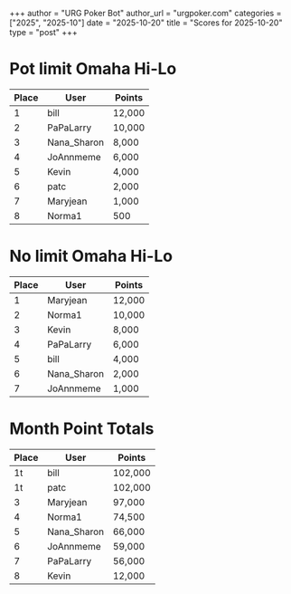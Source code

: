 +++
author = "URG Poker Bot"
author_url = "urgpoker.com"
categories = ["2025", "2025-10"]
date = "2025-10-20"
title = "Scores for 2025-10-20"
type = "post"
+++
# Pot limit Omaha Hi-Lo

| Place | User | Points |
|-------|------|--------|
| 1 | bill | 12,000 |
| 2 | PaPaLarry | 10,000 |
| 3 | Nana_Sharon | 8,000 |
| 4 | JoAnnmeme | 6,000 |
| 5 | Kevin | 4,000 |
| 6 | patc | 2,000 |
| 7 | Maryjean | 1,000 |
| 8 | Norma1 | 500 |

# No limit Omaha Hi-Lo

| Place | User | Points |
|-------|------|--------|
| 1 | Maryjean | 12,000 |
| 2 | Norma1 | 10,000 |
| 3 | Kevin | 8,000 |
| 4 | PaPaLarry | 6,000 |
| 5 | bill | 4,000 |
| 6 | Nana_Sharon | 2,000 |
| 7 | JoAnnmeme | 1,000 |

# Month Point Totals

| Place | User | Points |
|-------|------|--------|
| 1t | bill | 102,000 |
| 1t | patc | 102,000 |
| 3 | Maryjean | 97,000 |
| 4 | Norma1 | 74,500 |
| 5 | Nana_Sharon | 66,000 |
| 6 | JoAnnmeme | 59,000 |
| 7 | PaPaLarry | 56,000 |
| 8 | Kevin | 12,000 |
